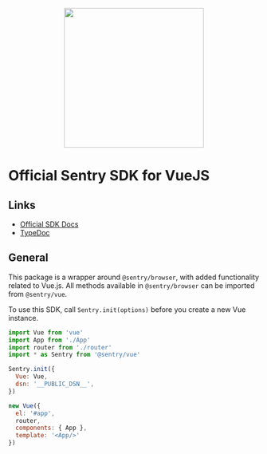 <p align="center">
  <a href="https://sentry.io" target="_blank" align="center">
    <img src="https://sentry-brand.storage.googleapis.com/sentry-logo-black.png" width="280">
  </a>
  <br />
</p>

# Official Sentry SDK for VueJS

## Links

- [Official SDK Docs](https://docs.sentry.io/platforms/javascript/guides/vue/)
- [TypeDoc](http://getsentry.github.io/sentry-javascript/)

## General

This package is a wrapper around `@sentry/browser`, with added functionality related to Vue.js. All methods available in
`@sentry/browser` can be imported from `@sentry/vue`.

To use this SDK, call `Sentry.init(options)` before you create a new Vue instance.

```javascript
import Vue from 'vue'
import App from './App'
import router from './router'
import * as Sentry from '@sentry/vue'

Sentry.init({
  Vue: Vue,
  dsn: '__PUBLIC_DSN__',
})

new Vue({
  el: '#app',
  router,
  components: { App },
  template: '<App/>'
})
```
